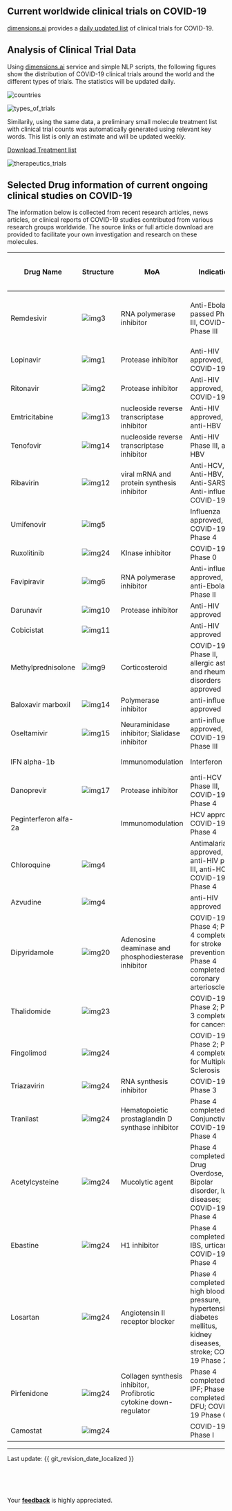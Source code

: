 ## Current worldwide clinical trials on COVID-19

[dimensions.ai](https://dimensions.ai) provides a [daily updated list](https://docs.google.com/spreadsheets/d/1-kTZJZ1GAhJ2m4GAIhw1ZdlgO46JpvX0ZQa232VWRmw/edit#gid=1410737911) of clinical trials for COVID-19. 

## Analysis of Clinical Trial Data

Using [dimensions.ai](https://dimensions.ai) service and simple NLP scripts, the following figures show the distribution of COVID-19 clinical trials around the world and the different types of trials. The statistics will be updated daily. 

![countries](http://ghddiai.oss-cn-zhangjiakou.aliyuncs.com/file/figure_countries.png)

![types_of_trials](http://ghddiai.oss-cn-zhangjiakou.aliyuncs.com/file/figure_types.png)

Similarily, using the same data, a preliminary small molecule treatment list with clinical trial counts was automatically generated using relevant key words. This list is only an estimate and will be updated weekly.

[Download Treatment list](http://ghddiai.oss-cn-zhangjiakou.aliyuncs.com/file/druglist.csv)

![therapeutics_trials](http://ghddiai.oss-cn-zhangjiakou.aliyuncs.com/file/figure_drugs_treatment.png)


## Selected Drug information of current ongoing clinical studies on COVID-19

The information below is collected from recent research articles, news articles, or clinical reports of COVID-19 studies contributed from various research groups worldwide. The source links or full article download are provided to facilitate your own investigation and research on these molecules. 


| Drug Name             | Structure                                                    | MoA                                                          | Indication                                                   | DrugBank URL                                                 | Anti-2019-nCoV Evidence                          | Reference                                                    |
| --------------------- | ------------------------------------------------------------ | ------------------------------------------------------------ | ------------------------------------------------------------ | ------------------------------------------------------------ | ----------------------------------------------- | ------------------------------------------------------------ |
| Remdesivir            | ![img3](http://ghddiai.oss-cn-zhangjiakou.aliyuncs.com/file/structure_remdesivir.png) | RNA  polymerase inhibitor                                    | Anti-Ebola passed Phase III, COVID-19 Phase III              | [DB14761](https://www.drugbank.ca/drugs/DB14761)             | In Vitro Assay, Clinical report, Clinical trial | [7](http://www.xinhuanet.com/english/2020-01/30/c_138742163.htm); [8](https://www.nejm.org/doi/10.1056/NEJMoa2001191); [14](http://clarivate.com.cn/coronavirus-resources/images/Remdesivir.pdf); [15](https://www.nature.com/articles/s41422-020-0282-0); [16](https://clinicaltrials.gov/ct2/show/NCT04257656) |
| Lopinavir             | ![img1](http://ghddiai.oss-cn-zhangjiakou.aliyuncs.com/file/structure_lopinavir.png) | Protease inhibitor                                           | Anti-HIV approved, COVID-19                                  | [DB01601](https://www.drugbank.ca/drugs/DB01601)             | Clinical Trial                                  | [1](http://www.chictr.org.cn/showprojen.aspx?proj=48684); [2](http://www.chictr.org.cn/showprojen.aspx?proj=48919); [3](http://www.chictr.org.cn/showprojen.aspx?proj=48809); [4](http://www.chictr.org.cn/showprojen.aspx?proj=48991); [5](http://www.chictr.org.cn/showprojen.aspx?proj=48782); [6](http://www.nhc.gov.cn/yzygj/s7652m/202001/7450028ab6084101ae8110f0aaf81271.shtml) |
| Ritonavir             | ![img2](http://ghddiai.oss-cn-zhangjiakou.aliyuncs.com/file/structure_ritonavir.png) | Protease inhibitor                                           | Anti-HIV approved, COVID-19                                  | [DB00503](https://www.drugbank.ca/drugs/DB00503)             | Clinical Trial                                  | [1](http://www.chictr.org.cn/showprojen.aspx?proj=48684); [2](http://www.chictr.org.cn/showprojen.aspx?proj=48919); [3](http://www.chictr.org.cn/showprojen.aspx?proj=48809); [4](http://www.chictr.org.cn/showprojen.aspx?proj=48991); [5](http://www.nhc.gov.cn/yzygj/s7652m/202001/7450028ab6084101ae8110f0aaf81271.shtml); [6](http://www.chictr.org.cn/showprojen.aspx?proj=48782) |
| Emtricitabine         | ![img13](http://ghddiai.oss-cn-zhangjiakou.aliyuncs.com/file/structure_emtricitabine.png) | nucleoside reverse  transcriptase inhibitor                  | Anti-HIV  approved, anti-HBV                                 | [DB00879](https://www.drugbank.ca/drugs/DB00879)             | Clinical Trial                                  | [2](http://www.chictr.org.cn/showprojen.aspx?proj=48919)     |
| Tenofovir             | ![img14](http://ghddiai.oss-cn-zhangjiakou.aliyuncs.com/file/structure_tenofovir.png) | nucleoside reverse  transcriptase inhibitor                  | Anti-HIV Phase III, anti-HBV                                 | [DB14126](https://www.drugbank.ca/drugs/DB14126)             | Clinical Trial                                  | [2](http://www.chictr.org.cn/showprojen.aspx?proj=48919)     |
| Ribavirin             | ![img12](http://ghddiai.oss-cn-zhangjiakou.aliyuncs.com/file/structure_ribavirin.png) | viral mRNA and  protein synthesis inhibitor                  | Anti-HCV,  Anti-HBV, Anti-SARS, Anti-influenza, COVID-19     | [DB00811](https://www.drugbank.ca/drugs/DB00811)             | Clinical Trial                                  | [5](http://www.chictr.org.cn/showprojen.aspx?proj=48782)     |
| Umifenovir            | ![img5](http://ghddiai.oss-cn-zhangjiakou.aliyuncs.com/file/structure_arbidol.png) |                                                              | Influenza approved, COVID-19 Phase 4                         | [DB13609](https://www.drugbank.ca/drugs/DB13609)             | Clinical trial                                  | [9](https://clinicaltrials.gov/ct2/show/NCT04252885); [22](https://clinicaltrials.gov/ct2/show/NCT04255017) |
| Ruxolitinib           | ![img24](http://ghddiai.oss-cn-zhangjiakou.aliyuncs.com/file/structure_ruxolitinib.png) | KInase inhibitor                                             | COVID-19 Phase 0                                             | [DB08877](https://www.drugbank.ca/drugs/DB08877)             | Clinical Trial                                  | [28](http://www.chictr.org.cn/showprojen.aspx?proj=49088)    |
| Favipiravir           | ![img6](http://ghddiai.oss-cn-zhangjiakou.aliyuncs.com/file/structure_favipiravir.png) | RNA polymerase inhibitor                                     | Anti-influenza approved, anti-Ebola Phase II                 | [DB12466](https://www.drugbank.ca/drugs/DB12466)             | Clinical Trial                                  | [10](http://www.xinhuanet.com/english/2020-02/01/c_138747115.htm); [18](http://www.chictr.org.cn/showprojen.aspx?proj=49042) |
| Darunavir             | ![img10](http://ghddiai.oss-cn-zhangjiakou.aliyuncs.com/file/structure_darunavir.png) | Protease inhibitor                                           | Anti-HIV approved                                            | [DB01264](https://www.drugbank.ca/drugs/DB01264)             | Clinical Trial                                  | [11](http://www.chictr.org.cn/showprojen.aspx?proj=48992)    |
| Cobicistat            | ![img11](http://ghddiai.oss-cn-zhangjiakou.aliyuncs.com/file/structure_cobicistat.png) |                                                              | Anti-HIV approved                                            | [DB09065](https://www.drugbank.ca/drugs/DB09065)             | Clinical trial                                  | [11](http://www.chictr.org.cn/showprojen.aspx?proj=48992)    |
| Methylprednisolone    | ![img9](http://ghddiai.oss-cn-zhangjiakou.aliyuncs.com/file/structure_methylprednisolone.png) | Corticosteroid                                               | COVID-19 Phase II, allergic asthma and rheumatic disorders approved | [DB00959](https://www.drugbank.ca/drugs/DB00959)             | Clinical Trial                                  | [12](http://www.chictr.org.cn/showprojen.aspx?proj=48777); [13](https://clinicaltrials.gov/ct2/show/NCT04244591) |
| Baloxavir marboxil    | ![img14](http://ghddiai.oss-cn-zhangjiakou.aliyuncs.com/file/structure_baloxavirmarboxil.png) | Polymerase inhibitor                                         | anti-influenza approved                                      | [DB13997](https://www.drugbank.ca/drugs/DB13997)             | Clinical Trial                                  | [21](http://www.chictr.org.cn/showprojen.aspx?proj=49015)    |
| Oseltamivir           | ![img15](http://ghddiai.oss-cn-zhangjiakou.aliyuncs.com/file/structure_oseltamivir.png) | Neuraminidase inhibitor; Sialidase inhibitor                 | anti-influenza approved, COVID-19 Phase III                  | [DB00198](https://www.drugbank.ca/drugs/DB00198)             | Clinical Trial                                  | [22](https://clinicaltrials.gov/ct2/show/NCT04255017)        |
| IFN alpha-1b          |                                                              | Immunomodulation                                             | Interferon                                                   |                                                              | Clinical trial                                  | [5](http://www.chictr.org.cn/showproj.aspx?proj=48782); [6](http://www.nhc.gov.cn/yzygj/s7652m/202001/7450028ab6084101ae8110f0aaf81271.shtml) |
| Danoprevir            | ![img17](http://ghddiai.oss-cn-zhangjiakou.aliyuncs.com/file/structure_danoprevir.png) | Protease inhibitor                                           | anti-HCV Phase III, COVID-19 Phase 4                         | [DB11779](https://www.drugbank.ca/drugs/DB11779)             | Clinical Trial                                  | [23](http://www.chictr.org.cn/showprojen.aspx?proj=49748)    |
| Peginterferon alfa-2a |                                                              | Immunomodulation                                             | HCV approved, COVID-19 Phase 4                               | [DB00008](https://www.drugbank.ca/drugs/DB00008)             | Clinical trial                                  | [23](http://www.chictr.org.cn/showprojen.aspx?proj=49748)    |
| Chloroquine           | ![img4](http://ghddiai.oss-cn-zhangjiakou.aliyuncs.com/file/structure_chloroquine.png) |                                                              | Antimalarial approved, anti-HIV phase III, anti-HCV, COVID-19 Phase  4 | [DB14761](https://www.drugbank.ca/drugs/DB14761)             | In Vitro Assay, Clinical trial                  | [7](http://www.xinhuanet.com/english/2020-01/30/c_138742163.htm); [15](https://www.nature.com/articles/s41422-020-0282-0); [17](http://www.chictr.org.cn/showprojen.aspx?proj=48968) |
| Azvudine              | ![img4](http://ghddiai.oss-cn-zhangjiakou.aliyuncs.com/file/structure_azuvudine.png) |                                                              | anti-HIV approved                                            | [PubChem 24769759](https://pubchem.ncbi.nlm.nih.gov/compound/Azvudine) | Clinical trial                                  | [19](http://www.chictr.org.cn/showproj.aspx?proj=49532); [20](https://www.ncbi.nlm.nih.gov/pmc/articles/PMC4140803/) |
| Dipyridamole          | ![img20](http://ghddiai.oss-cn-zhangjiakou.aliyuncs.com/file/structure_dipyridamole.png) | Adenosine deaminase and phosphodiesterase inhibitor          | COVID-19 Phase 4; Phase 4 completed for stroke prevention; Phase 4 completed for coronary arteriosclerosis | [DB00975](https://www.drugbank.ca/drugs/DB00975)             | Clinical Trial                                  | [24](http://www.chictr.org.cn/showprojen.aspx?proj=49864); [25](https://www.medrxiv.org/content/10.1101/2020.02.27.20027557v1.full.pdf) |
| Thalidomide           | ![img23](http://ghddiai.oss-cn-zhangjiakou.aliyuncs.com/file/structure_thalidomide.png) |                                                              | COVID-19 Phase 2;  Phase 3 completed for cancers             | [DB01041](https://www.drugbank.ca/drugs/DB01041)             | Clinical Trial                                  | [26](https://clinicaltrials.gov/ct2/show/NCT04273529)        |
| Fingolimod            | ![img24](http://ghddiai.oss-cn-zhangjiakou.aliyuncs.com/file/structure_fingolimod.png) |                                                              | COVID-19 Phase 2; Phase 4 completed for Multiple Sclerosis   | [DB08868](https://www.drugbank.ca/drugs/DB08868)             | Clinical Trial                                  | [27](https://clinicaltrials.gov/ct2/show/NCT04280588)        |
| Triazavirin           | ![img24](http://ghddiai.oss-cn-zhangjiakou.aliyuncs.com/file/structure_triazavirin.png) | RNA synthesis inhibitor                                      | COVID-19 Phase 3                                             | [DB15622](https://www.drugbank.ca/drugs/DB15622)             | Clinical Trial                                  | [29](http://www.chictr.org.cn/showprojen.aspx?proj=49723)    |
| Tranilast             | ![img24](http://ghddiai.oss-cn-zhangjiakou.aliyuncs.com/file/structure_tranilast.png) | Hematopoietic prostaglandin D synthase inhibitor             | Phase 4 completed for Conjunctivitis; COVID-19 Phase 4       | [DB07615](https://www.drugbank.ca/drugs/DB07615)             | Clinical Trial                                  | [30](http://www.chictr.org.cn/showprojen.aspx?proj=49738)    |
| Acetylcysteine        | ![img24](http://ghddiai.oss-cn-zhangjiakou.aliyuncs.com/file/structure_acetylcysteine.png) | Mucolytic agent                                              | Phase 4 completed for Drug Overdose, AMI, Bipolar disorder, lung diseases; COVID-19 Phase 4 | [DB06151](https://www.drugbank.ca/drugs/DB06151)             | Clinical Trial                                  | [31](http://www.chictr.org.cn/showprojen.aspx?proj=50241)    |
| Ebastine              | ![img24](http://ghddiai.oss-cn-zhangjiakou.aliyuncs.com/file/structure_ebastine.png) | H1 inhibitor                                                | Phase 4 completed for IBS, urticaria; COVID-19 Phase 4       | [DB11742](https://www.drugbank.ca/drugs/DB11742)             | Clinical Trial                                  | [32](http://www.chictr.org.cn/showprojen.aspx?proj=49790)    |
| Losartan              | ![img24](http://ghddiai.oss-cn-zhangjiakou.aliyuncs.com/file/structure_losartan.png) | Angiotensin II receptor blocker                              | Phase 4 completed for high blood pressure, hypertension, diabetes mellitus, kidney diseases, stroke; COVID-19 Phase 2 | [DB00678](https://www.drugbank.ca/drugs/DB00678)             | Clinical Trial                                  | [33](https://clinicaltrials.gov/ct2/show/NCT04311177)        |
| Pirfenidone           | ![img24](http://ghddiai.oss-cn-zhangjiakou.aliyuncs.com/file/structure_pirfenidone.png) | Collagen synthesis inhibitor, Profibrotic cytokine down-regulator | Phase 4 completed for IPF; Phase 3 completed for DFU; COVID-19 Phase 0 | [DB04951](https://www.drugbank.ca/drugs/DB04951)             | Clinical Trial                                  | [34](http://www.chictr.org.cn/showprojen.aspx?proj=51416)    |
| Camostat              | ![img24](http://ghddiai.oss-cn-zhangjiakou.aliyuncs.com/file/structure_camostat.png) |                                                              | COVID-19 Phase I                                             | [DB13737](https://www.drugbank.ca/drugs/DB13729)             | Clinical Trial                                  | [35](https://clinicaltrials.gov/ct2/show/NCT04321096)        |

---

Last update: {{ git_revision_date_localized }}

<br>

<br>

<br>

Your [**feedback**](https://github.com/GHDDI-AILab/Targeting2019-nCoV/issues) is highly appreciated.

